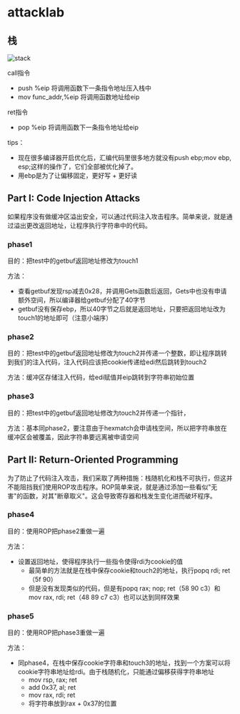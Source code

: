 # attacklab

## 栈

![stack](https://pic2.zhimg.com/80/v2-bd5a0aa1625c4445ba33e506b91dba29_720w.webp)

call指令
- push %eip 将调用函数下一条指令地址压入栈中
- mov func_addr,%eip 将调用函数地址给eip

ret指令
- pop %eip 将调用函数下一条指令地址给eip

tips：
- 现在很多编译器开启优化后，汇编代码里很多地方就没有push ebp;mov ebp, esp;这样的操作了，它们全部被优化掉了。
- 用ebp是为了让偏移固定，更好写 + 更好读

## Part I: Code Injection Attacks
如果程序没有做缓冲区溢出安全，可以通过代码注入攻击程序。简单来说，就是通过溢出更改返回地址，让程序执行字符串中的代码。

### phase1

目的：把test中的getbuf返回地址修改为touch1

方法：
- 查看getbuf发现rsp减去0x28，并调用Gets函数后返回，Gets中也没有申请额外空间，所以编译器给getbuf分配了40字节
- getbuf没有保存ebp，所以40字节之后就是返回地址，只要把返回地址改为touch1的地址即可（注意小端序）

### phase2

目的：把test中的getbuf返回地址修改为touch2并传递一个整数，即让程序跳转到我们的注入代码，注入代码应该把cookie传递给edi然后跳转到touch2

方法：缓冲区存储注入代码，给edi赋值并eip跳转到字符串初始位置

### phase3

目的：把test中的getbuf返回地址修改为touch2并传递一个指针，

方法：基本同phase2，要注意由于hexmatch会申请栈空间，所以把字符串放在缓冲区会被覆盖，因此字符串要远离被申请空间


## Part II: Return-Oriented Programming
为了防止了代码注入攻击，我们采取了两种措施：栈随机化和栈不可执行，但这并不能阻挡我们使用ROP攻击程序。ROP简单来说，就是通过添加一些看似"无害"的函数，对其"断章取义"。这会导致寄存器和栈发生变化进而破坏程序。

### phase4
目的：使用ROP把phase2重做一遍

方法：
- 设置返回地址，使得程序执行一些指令使得rdi为cookie的值
  - 最简单的方法就是在栈中保存cookie和touch2的地址，执行popq rdi; ret（5f 90）
  - 但是没有发现类似的代码，但是有popq rax; nop; ret（58 90 c3）和mov rax, rdi; ret（48 89 c7 c3）也可以达到同样效果

### phase5
目的：使用ROP把phase3重做一遍

方法：
- 同phase4，在栈中保存cookie字符串和touch3的地址，找到一个方案可以将cookie字符串地址给rdi。由于栈随机化，只能通过偏移获得字符串地址
  - mov rsp, rax; ret
  - add 0x37, al; ret
  - mov rax, rdi; ret
  - 将字符串放到rax + 0x37的位置